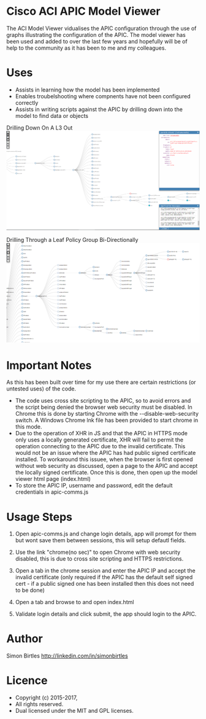 


Cisco ACI APIC Model Viewer
===========================

The ACI Model Viewer vidualises the APIC configuration through the use of graphs illustrating the configuration of the APIC. The model viewer has been used and added to over the last few years and hopefully will be of help to the community as it has been to me and my colleagues.  


Uses
====

   * Assists in learning how the model has been implemented
   * Enables troubelshooting where compnents have not been configured correctly
   * Assists in writing scripts against the APIC by drilling down into the model to find data or objects
   
   
Drilling Down On A L3 Out   
![alt text](/ss-1.PNG)
   
Drilling Through a Leaf Policy Group Bi-Directionally
![alt text](/ss-2.PNG)


Important Notes
===============
 
As this has been built over time for my use there are certain restrictions (or untested uses) of the code. 
 
   * The code uses cross site scripting to the APIC, so to avoid errors and the script being denied the browser web security must be disabled. In Chrome this is done by starting Chrome with the --disable-web-security switch. A Windows Chrome lnk file has been provided to start chrome in this mode.
   * Due to the operation of XHR in JS and that the APIC in HTTPS mode only uses a locally generated certificate, XHR will fail to      permit the operation connecting to the APIC due to the invalid certificate. This would not be an issue where the APIC has had      public signed certificate installed. To workaround this issuee, when the browser is first opened without web security as discussed, open a page to the APIC and accept the locally signed certificate. Once this is done, then open up the model viewer html page (index.html)
   * To store the APIC IP, username and password, edit the default credentials in apic-comms.js
   
   
Usage Steps
===========
1. Open apic-comms.js and change login details, app will prompt for them but wont save them between sessions, this will setup defautl fields.

2. Use the link "chrome(no sec)" to open Chrome with web security disabled, this is due to cross site scripting and HTTPS restrictions.

3. Open a tab in the chrome session and enter the APIC IP and accept the invalid certificate (only required if the APIC has the default self signed cert - if a public signed one has been installed then this does not need to be done)

4. Open a tab and browse to and open index.html

5. Validate login details and click submit, the app should login to the APIC.
   
Author
======
  Simon Birtles http://linkedin.com/in/simonbirtles



Licence
========
  * Copyright (c) 2015-2017, 
  * All rights reserved.
  * Dual licensed under the MIT and GPL licenses.

